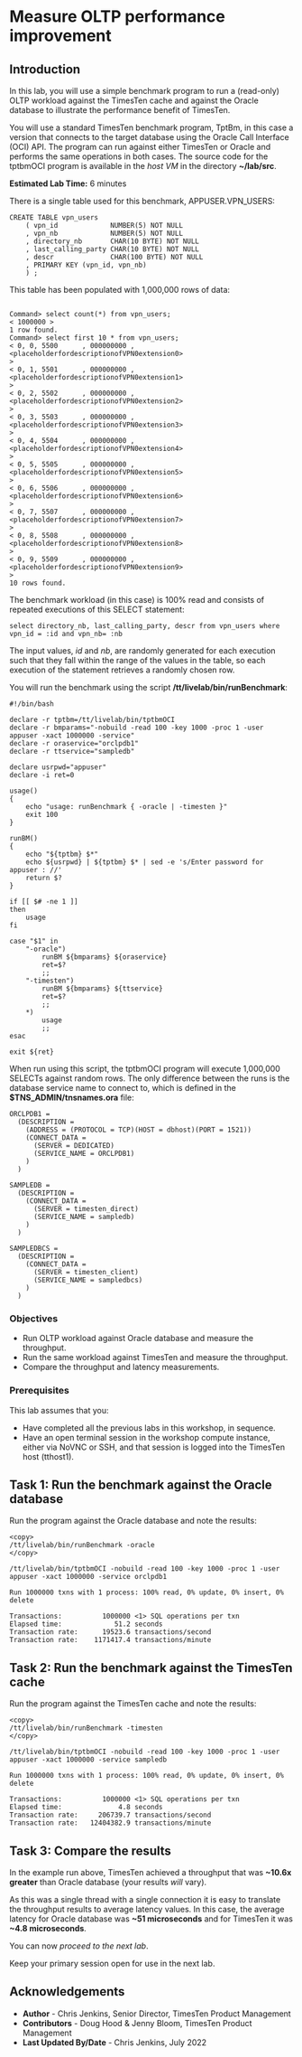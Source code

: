 # Measure OLTP performance improvement

## Introduction

In this lab, you will use a simple benchmark program to run a (read-only) OLTP workload against the TimesTen cache and against the Oracle database to illustrate the performance benefit of TimesTen.

You will use a standard TimesTen benchmark program, TptBm, in this case a version that connects to the target database using the Oracle Call Interface (OCI) API. The program can run against either TimesTen or Oracle and performs the same operations in both cases. The source code for the tptbmOCI program is available in the _host VM_ in the directory **~/lab/src**.

**Estimated Lab Time:** 6 minutes

There is a single table used for this benchmark, APPUSER.VPN_USERS:

```
CREATE TABLE vpn_users
    ( vpn_id             NUMBER(5) NOT NULL
    , vpn_nb             NUMBER(5) NOT NULL
    , directory_nb       CHAR(10 BYTE) NOT NULL
    , last_calling_party CHAR(10 BYTE) NOT NULL
    , descr              CHAR(100 BYTE) NOT NULL
    , PRIMARY KEY (vpn_id, vpn_nb)
    ) ;
```

This table has been populated with 1,000,000 rows of data:

```

Command> select count(*) from vpn_users;
< 1000000 >
1 row found.
Command> select first 10 * from vpn_users;
< 0, 0, 5500      , 000000000 , <placeholderfordescriptionofVPN0extension0>                            >
< 0, 1, 5501      , 000000000 , <placeholderfordescriptionofVPN0extension1>                            >
< 0, 2, 5502      , 000000000 , <placeholderfordescriptionofVPN0extension2>                            >
< 0, 3, 5503      , 000000000 , <placeholderfordescriptionofVPN0extension3>                            >
< 0, 4, 5504      , 000000000 , <placeholderfordescriptionofVPN0extension4>                            >
< 0, 5, 5505      , 000000000 , <placeholderfordescriptionofVPN0extension5>                            >
< 0, 6, 5506      , 000000000 , <placeholderfordescriptionofVPN0extension6>                            >
< 0, 7, 5507      , 000000000 , <placeholderfordescriptionofVPN0extension7>                            >
< 0, 8, 5508      , 000000000 , <placeholderfordescriptionofVPN0extension8>                            >
< 0, 9, 5509      , 000000000 , <placeholderfordescriptionofVPN0extension9>                            >
10 rows found.
```

The benchmark workload (in this case) is 100% read and consists of repeated executions of this SELECT statement:

```
select directory_nb, last_calling_party, descr from vpn_users where vpn_id = :id and vpn_nb= :nb
```

The input values, *id* and *nb*, are randomly generated for each execution such that they fall within the range of the values in the table, so each execution of the statement retrieves a randomly chosen row.

You will run the benchmark using the script **/tt/livelab/bin/runBenchmark**:

```
#!/bin/bash

declare -r tptbm=/tt/livelab/bin/tptbmOCI
declare -r bmparams="-nobuild -read 100 -key 1000 -proc 1 -user appuser -xact 1000000 -service"
declare -r oraservice="orclpdb1"
declare -r ttservice="sampledb"

declare usrpwd="appuser"
declare -i ret=0

usage()
{
    echo "usage: runBenchmark { -oracle | -timesten }"
    exit 100
}

runBM()
{
    echo "${tptbm} $*"
    echo ${usrpwd} | ${tptbm} $* | sed -e 's/Enter password for appuser : //'
    return $?
}

if [[ $# -ne 1 ]]
then
    usage
fi

case "$1" in
    "-oracle")
        runBM ${bmparams} ${oraservice}
        ret=$?
        ;;
    "-timesten")
        runBM ${bmparams} ${ttservice}
        ret=$?
        ;;
    *)
        usage
        ;;
esac

exit ${ret}
```

When run using this script, the tptbmOCI program will execute 1,000,000 SELECTs against random rows. The only difference between the runs is the database service name to connect to, which is defined in the **\$TNS_ADMIN/tnsnames.ora** file:

```
ORCLPDB1 =
  (DESCRIPTION =
    (ADDRESS = (PROTOCOL = TCP)(HOST = dbhost)(PORT = 1521))
    (CONNECT_DATA =
      (SERVER = DEDICATED)
      (SERVICE_NAME = ORCLPDB1)
    )
  )

SAMPLEDB =
  (DESCRIPTION =
    (CONNECT_DATA =
      (SERVER = timesten_direct)
      (SERVICE_NAME = sampledb)
    )
  )

SAMPLEDBCS =
  (DESCRIPTION =
    (CONNECT_DATA =
      (SERVER = timesten_client)
      (SERVICE_NAME = sampledbcs)
    )
  )
```

### Objectives

- Run OLTP workload against Oracle database and measure the throughput.
- Run the same workload against TimesTen and measure the throughput.
- Compare the throughput and latency measurements.

### Prerequisites

This lab assumes that you:

- Have completed all the previous labs in this workshop, in sequence.
- Have an open terminal session in the workshop compute instance, either via NoVNC or SSH, and that session is logged into the TimesTen host (tthost1).


## Task 1: Run the benchmark against the Oracle database

Run the program against the Oracle database and note the results:

```
<copy>
/tt/livelab/bin/runBenchmark -oracle
</copy>
```

```
/tt/livelab/bin/tptbmOCI -nobuild -read 100 -key 1000 -proc 1 -user appuser -xact 1000000 -service orclpdb1

Run 1000000 txns with 1 process: 100% read, 0% update, 0% insert, 0% delete

Transactions:          1000000 <1> SQL operations per txn
Elapsed time:             51.2 seconds
Transaction rate:      19523.6 transactions/second
Transaction rate:    1171417.4 transactions/minute
```

## Task 2: Run the benchmark against the TimesTen cache

Run the program against the TimesTen cache and note the results:

```
<copy>
/tt/livelab/bin/runBenchmark -timesten
</copy>
```

```
/tt/livelab/bin/tptbmOCI -nobuild -read 100 -key 1000 -proc 1 -user appuser -xact 1000000 -service sampledb

Run 1000000 txns with 1 process: 100% read, 0% update, 0% insert, 0% delete

Transactions:          1000000 <1> SQL operations per txn
Elapsed time:              4.8 seconds
Transaction rate:     206739.7 transactions/second
Transaction rate:   12404382.9 transactions/minute
```

## Task 3: Compare the results

In the example run above, TimesTen achieved a throughput that was **~10.6x greater** than Oracle database (your results _will_ vary).

As this was a single thread with a single connection it is easy to translate the throughput results to average latency values. In this case, the average latency for Oracle database was **~51 microseconds** and for TimesTen it was **~4.8 microseconds**.

You can now *proceed to the next lab*. 

Keep your primary session open for use in the next lab.

## Acknowledgements

* **Author** - Chris Jenkins, Senior Director, TimesTen Product Management
* **Contributors** -  Doug Hood & Jenny Bloom, TimesTen Product Management
* **Last Updated By/Date** - Chris Jenkins, July 2022

